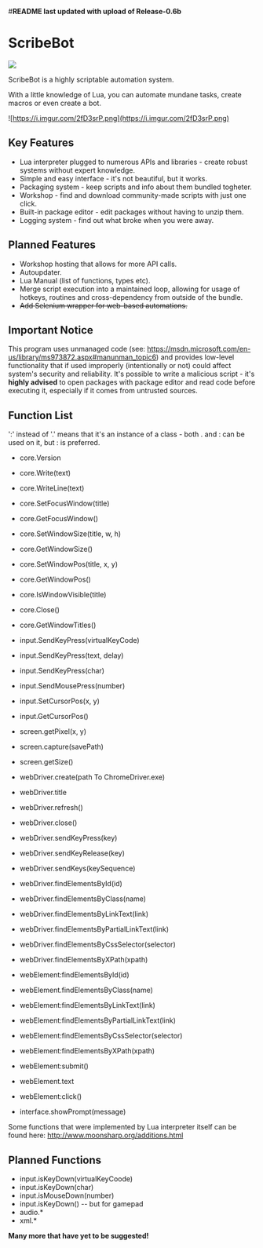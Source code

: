 #**README last updated with upload of Release-0.6b**
# ScribeBot
![](https://i.imgur.com/nPWbUCM.png) 

ScribeBot is a highly scriptable automation system.

With a little knowledge of Lua, you can automate mundane tasks, create macros or even create a bot.

![https://i.imgur.com/2fD3srP.png](https://i.imgur.com/2fD3srP.png)

## Key Features
- Lua interpreter plugged to numerous APIs and libraries - create robust systems without expert knowledge.
- Simple and easy interface - it's not beautiful, but it works.
- Packaging system - keep scripts and info about them bundled togheter.
- Workshop - find and download community-made scripts with just one click.
- Built-in package editor - edit packages without having to unzip them.
- Logging system - find out what broke when you were away.

## Planned Features
- Workshop hosting that allows for more API calls.
- Autoupdater.
- Lua Manual (list of functions, types etc).
- Merge script execution into a maintained loop, allowing for usage of hotkeys, routines and cross-dependency from outside of the bundle.
- ~~Add Selenium wrapper for web-based automations.~~

## Important Notice
This program uses unmanaged code (see: https://msdn.microsoft.com/en-us/library/ms973872.aspx#manunman_topic6) and provides low-level functionality that if used improperly (intentionally or not) could affect system's security and reliability.
It's possible to write a malicious script - it's **highly advised** to open packages with package editor and read code before executing it, especially if it comes from untrusted sources.

## Function List
':' instead of '.' means that it's an instance of a class - both . and : can be used on it, but : is preferred.

- core.Version
- core.Write(text)
- core.WriteLine(text)
- core.SetFocusWindow(title)
- core.GetFocusWindow()
- core.SetWindowSize(title, w, h)
- core.GetWindowSize()
- core.SetWindowPos(title, x, y)
- core.GetWindowPos()
- core.IsWindowVisible(title)
- core.Close()
- core.GetWindowTitles()

- input.SendKeyPress(virtualKeyCode)
- input.SendKeyPress(text, delay)
- input.SendKeyPress(char)
- input.SendMousePress(number)
- input.SetCursorPos(x, y)
- input.GetCursorPos()

- screen.getPixel(x, y)
- screen.capture(savePath)
- screen.getSize()

- webDriver.create(path To ChromeDriver.exe)
- webDriver.title
- webDriver.refresh()
- webDriver.close()
- webDriver.sendKeyPress(key)
- webDriver.sendKeyRelease(key)
- webDriver.sendKeys(keySequence)
- webDriver.findElementsById(id)
- webDriver.findElementsByClass(name)
- webDriver.findElementsByLinkText(link)
- webDriver.findElementsByPartialLinkText(link)
- webDriver.findElementsByCssSelector(selector)
- webDriver.findElementsByXPath(xpath)

- webElement:findElementsById(id)
- webElement.findElementsByClass(name)
- webElement:findElementsByLinkText(link)
- webElement:findElementsByPartialLinkText(link)
- webElement:findElementsByCssSelector(selector)
- webElement:findElementsByXPath(xpath)
- webElement:submit()
- webElement.text
- webElement:click()

- interface.showPrompt(message)

Some functions that were implemented by Lua interpreter itself can be found here: http://www.moonsharp.org/additions.html

## Planned Functions
- input.isKeyDown(virtualKeyCoode)
- input.isKeyDown(char)
- input.isMouseDown(number)
- input.isKeyDown() -- but for gamepad
- audio.*
- xml.*

**Many more that have yet to be suggested!**
